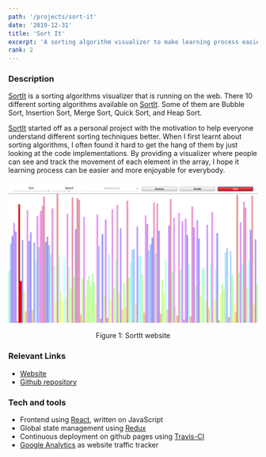 ```yaml
---
path: '/projects/sort-it'
date: '2019-12-31'
title: 'Sort It'
excerpt: 'A sorting algorithm visualizer to make learning process easier for everyone.'
rank: 2
---
```


### Description

[SortIt](https://sort.welvin21.com) is a sorting algorithms visualizer that is running on the web. There 10 different sorting algorithms available on [SortIt](https://sort.welvin21.com). Some of them are Bubble Sort, Insertion Sort, Merge Sort, Quick Sort, and Heap Sort.

[SortIt](https://sort.welvin21.com) started off as a personal project with the motivation to help everyone understand different sorting techniques better. When I first learnt about sorting algorithms, I often found it hard to get the hang of them by just looking at the code implementations. By providing a visualizer where people can see and track the movement of each element in the array, I hope it learning process can be easier and more enjoyable for everybody.

![SortIt website](./sort-it.png)

<center>Figure 1: SortIt website</center>

### Relevant Links

- [Website](https://sort.welvin21.com)
- [Github repository](https://github.com/welvin21/sortit)

### Tech and tools

- Frontend using [React](https://reactjs.org/), written on JavaScript
- Global state management using [Redux](https://redux.js.org/)
- Continuous deployment on github pages using [Travis-CI](https://travis-ci.org/)
- [Google Analytics](https://analytics.google.com/) as website traffic tracker
